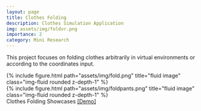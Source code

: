 ```yaml
---
layout: page
title: Clothes Folding
description: Clothes Simulation Application
img: assets/img/foldvr.png
importance: 2
category: Mini Research
---
```


This project focuses on folding clothes arbitrarily in virtual environments or according to the coordinates input.

<div class="row">
    <div class="col-sm mt-3 mt-md-0">
        {% include figure.html path="assets/img/fold.png" title="fluid image" class="img-fluid rounded z-depth-1" %}
    </div>
    <div class="col-sm mt-3 mt-md-0">
        {% include figure.html path="assets/img/foldpants.png" title="fluid image" class="img-fluid rounded z-depth-1" %}
    </div>
</div>
<div class="caption">
    Clothes Folding Showcases <a href="https://youtu.be/Ia2_wBBkW-Y">[Demo]</a>
</div>